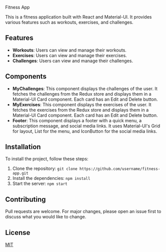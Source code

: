  Fitness App

This is a fitness application built with React and Material-UI. It provides various features such as workouts, exercises, and challenges.

## Features

- **Workouts**: Users can view and manage their workouts.
- **Exercises**: Users can view and manage their exercises.
- **Challenges**: Users can view and manage their challenges.

## Components

- **MyChallenges**: This component displays the challenges of the user. It fetches the challenges from the Redux store and displays them in a Material-UI Card component. Each card has an Edit and Delete button.
- **MyExercises**: This component displays the exercises of the user. It fetches the exercises from the Redux store and displays them in a Material-UI Card component. Each card has an Edit and Delete button.
- **Footer**: This component displays a footer with a quick menu, a subscription message, and social media links. It uses Material-UI's Grid for layout, List for the menu, and IconButton for the social media links.

## Installation

To install the project, follow these steps:

1. Clone the repository: `git clone https://github.com/username/fitness-app.git`
2. Install the dependencies: `npm install`
3. Start the server: `npm start`

## Contributing

Pull requests are welcome. For major changes, please open an issue first to discuss what you would like to change.

## License

[MIT](https://choosealicense.com/licenses/mit/)

